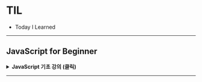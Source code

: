 # TIL
- Today I Learned
<hr>

## JavaScript for Beginner
<details>
<summary><b>JavaScript 기초 강의 (클릭)</b></summary>
<div markdown="1">

### 1강 - JavaScript 소개
<details>
<summary><b>1강 학습 자료 보기 (클릭)</b></summary>
<div markdown="1">

#### 1.1 JavaScript 개요
- JS 는 프로토타입 기반의 스크립트 언어로 객체지향 개념을 지원합니다.
- JS 는 다중패러다임 (Multi-paradigm) 언어로 객체지향, 절차지향 프로그래밍이 가능합니다.
- 하나의 웹 페이지는 HTML, CSS, JS 에 의해 표현되고 사용자와 상호 작용합니다.
- JS 는 타입에 대한 제약이 느슨한 타입 언어 (Loosely Typed Language) 입니다.

#### 1.2 JavaScript 활용
- JS 는 SPA (Single Page Application) 개발에 적용되는 다양한 프레임워크의 기반이 되는 언어입니다.
- 웹브라우저에서만 동작하던 JS 는 이제 Node.js 를 통해 서버 프로그래밍에도 활용되고 있습니다.
- JS 가 다양한 프레임워크와 라이브러리의 토대가 되는 만큼 기본적인 핵심개념과 사용에 대한 이해가 필요합니다.

#### 1.3 ECMAScript
- ECMAScript 는 JS 의 표준화를 위해 만들어진 스크립트 언어입니다.
- ECMAScript 의 상위 집합 (superset) 이 바로 JavaScript, JScript, ActionScript 입니다.
- ECMAScript 의 표준 재정은 매년 이루어지고 있으며 2015년 재정된 ES2015 버전에서 많은 변화가 이루어졌습니다.
- ES2015/ES6 의 주요 변화로는 Class, Module, Inheritance 등이 있습니다.

#### 1.4 개발환경 구성 (1/2)
- Visual Studio Cod 는 MS 사에서 개발한 코드 편집 도구입니다.
- 다음의 URL 을 통해 해당 사이트에서 개발 컴퓨터에 적합한 버전을 다운로드합니다.
  - https://code.visualstudio.com

#### 1.4 개발환경 구성 (2/2)
- JS 는 기본적으로 Web 기반의 언어로 개발되었습니다. 따라서, 실행범위가 Web Browser 로 국한되었습니다.
- Node.js 는 V8 엔진 기반의 JS 실행 환경을 제공합니다. 즉, Web Browser 이외의 환경에서도 JS 를 실행할 수 있습니다.
- 다음의 URL 을 통해 개발 환경에 맞는 Node.js 를 설치합니다.
  - https://node.js.org
</div>
</details>

### 2강 - Data Types (자료형), Operators (연산자)
<details>
<summary><b>2강 학습 자료 보기 (클릭)</b></summary>
<div markdown="1">

#### 2.1 JS Data Types
- JS 는 동적 타입 체계 (Dynamic Typed) 언어로 변수에 타입을 지정하지 않습니다.
- 동적 타입 체계는 변수에 할당되는 값의 타입에 따라 변수의 타입을 자동적으로 결정합니다.
- 이와 같은 동적 타입 체계의 장점은 프로그램의 유연성에 있지만 변수에 할당된 값을 읽어 사용하는 단계에서 문제가 발생할 여지를 가지고 있습니다.

#### 2.2 Variable[1/2] - let
- ES5 기준으로 변수의 선언은 var 키워드를 사용합니다. 이렇게 선언된 변수는 함수나 전역의 범위를 갖습니다.
- ES6 에는 let 을 이용한 변수 선언이 추가되었습니다.
- let 으로 선언한 변수는 해당 변수가 선언된 블록({}), 구문 또는 표현식 내에서만 유효합니다.
- let 변수는 전역 객체의 속성을 생성하지 않으며 Hoisting 이 적용되지 않습니다.
```js
// var scope
function testVar() {
    var n = 10;
    if (true) {
        var n = 20;
        console.log(n);  // 20
    }
    console.log(n);  // 20
}
```

```js
// let scope
function testLet() {
    let n = 10;
    if (true) {
        let n = 20;
        console.log(n);  // 20
    }
    console.log(n);  // 10
}
```

```js
// var hoisting
function hoistingVar() {
    console.log(text);  // undifined
    var text = "ES6";
    console.log(text);  // ES6
}
```

```js
// let hoisting
function hoistingVar() {
    console.log(text);
    // ReferenceError : text is not defined
    let text = "ES6";
    console.log(text);
}
```

#### 2.2 Variable[2/2] - const
- ES5 까지 상수는 변수명을 통해 구분할 수 있도록 하는 것이 일반적이었습니다. 하지만, 일반 변수와 같은 특성을 갖습니다.
- const 키워드는 ES6 부터 추가되었으며 상수 (사용자 정의 상수) 를 정의할 때 사용합니다.
- let 키워드처럼 블록 범위 (block-scope)를 가지며 선언과 동시에 초기화합니다.
```js
const PI = 3.141592;  // (O) 선언과 동시에 초기화

const PI;
PI = 3.141592;  // (X) Missing initializer in const declaration

const MY_MATH = {
    pi : 3.14
};

MY_MATH.pi = 3.141592;  // (O) 객체에 접근하여 element의 값 변경 가능

const MY_ARRAY = [];
MY_ARRAY.push("test");  // (O) 배열에 접근하여 추가 가능
MY_ARRAY = ["test"];    // (X) Uncaught TypeError: Assignment to constant variable
```

#### 2.3 Primitive Type[1/3]
- JS 의 데이터 원시타입 (Primitive Type) 은 모두 6가지 입니다.
- 숫자형 데이터 타입은 실수와 정수를 구분하지 않고 모든 숫자를 8 Byte 의 실수 형태로 처리합니다.
- 숫자 데이터 타입의 연산처리 시 실수 형태로 연산이 이루어지기 때문에 결과에 대한 오류가 발생할 수 있습니다.
- JS 는 숫자와 관련된 특별한 상수가 존재합니다.
  - NaN (Not a Number) : 계산식의 결과가 숫자가 아님을 나타내는 상수입니다.
  - Infinity : 무한대를 나타내는 상수이며 어떤 수를 0 으로 나누거나 Infinity 를 어떠한 수로 나눈 식의 결과를 나타냅니다.

```js
// 부동소수점 연산 오류
let x = 0.3 - 0.2;
let y = 0.2 - 0.1;

console.log(x == y);  // false
console.log(x);       // 0.99999999999999998
console.log(y);       // 0.1
```

```js
// Infinity, NaN
console.log(100 / 0);  // Infinity
console.log(Infinity / 100);  // Infinity

console.log(0 / 0);           // NaN
console.log(parseInt('1A'));  // 1
console.log(parseInt('A'));   // NaN
```

#### 2.3 Primitive Type[2/3]
- JS 의 문자열은 16비트의 Unicode 문자 체계를 사용합니다.
- 단일 문자를 표현하는 char 와 같은 타입은 제공하지 않으며, 'a' 와 같은 형태도 문자열로 표현합니다.
- 문자열 표현에 작은 따옴표 (', single quotes), 큰 따옴표(", double quotes) 모두 사용 가능하지만 혼용해서 사용하지는 않습니다.
```js
console.log("");
console.log('작은 따옴표로 문자열 나타내기');
console.log("3.14");
console.log('문자열 안에 포함된 "따옴표"는 이렇게...');
console.log('특수문자 사용하기 \n이 것은 두 번째 줄');
```

#### 2.3 Primitive Type[3/3]
- boolean 은 비교 연산의 결과 값으로, true 값 또는 false 값 중 하나를 가집니다.
- null 은 값이 없거나 비어있음을 뜻하고 undefined 는 값이 초기화되지 않았음 (정의되지 않음) 을 뜻합니다.
- null 과 undefined 는 의미가 비슷하지만 값을 할당하지 않은 변수는 undefined 가 할당되고 (시스템 레벨), 코드에서 명시적으로 값이 없음을 나타낼 때 (프로그램 레빌) 는 null 을 사용합니다.
- Symbol 타입은 변경 불가능한 원시타입의 값이며 ES6 부터 추가된 원시 타입입니다.
```js
// boolean, null, undefined
let undefinedVariable;
let nullValue = null;

let x = 10;
let y = 12;

console.log(x == y);             // false
console.log(undefinedVariable);  // undefined
console.log(nullValue);          // null
```

#### 2.4 Operators[1/4]
- JS 에서 기본적으로 제공하는 약속된 문자의 표현식을 연산자라고 합니다.
- 연산자에는 산술 연산자, 비교 연산자, 논리 연산자, 기타 연산자 등을 제공합니다.
- 표현 식에서 2개 이상의 연산자를 동시에 사용했을 경우 우선순위별로 표현식을 해석합니다.
- 괄호를 사용하여 우선순위를 조절할 수 있습니다.

#### 2.4 Operators[2/4]
- 연산자는 연산의 대상이 되는 연산의 대상이 되는 값에 따라서 동작이 결정됩니다.
- '+' 연산자는 대상의 값이 모두 숫자인 경우 산술 연산을 수행합니다.
- '+' 연산자는 대상 중에 문자열이 포함된 경우, 모든 연산 대상을 문자열로 변환하고 문자열을 붙입니다.
- 연산자는 종류에 따라 1항 연산자, 2항 연산자, 3항 연산자로 구분됩니다.

#### 2.4 Operators[3/4]
- a++ 와 a-- 는 각각 a = a + 1 과 a = a - 1 연산의 축약 형태로써 증감연산자라고 합니다.
- 증감연산자가 앞에 오면 연산을 먼저 실행하고, 뒤에 오면 해당 라인을 진행 후 연산을 실행합니다.
- ! 연산은 Not 의 의미로써 boolean 형의 값을 반대로 반환합니다.
- typeof 는 해당 변수의 타입을 반환합니다.
```js
let num1 = 10;
let num2 = 20;
let bool = true;

console.log("num1++ : ", + num1++);  // num1++ : 10
console.log("num1 : " + num1);       // num1 : 11
console.log("--num1 : " + --num1);   // --num1 : 10
console.log("!bool : " + !boot);     // !bool : false

console.log("typeof bool : " + typeof bool);  // typeof bool : boolean
console.log("typeof num1 : " + typeof num1);  // typeof num1 : number

console.log("num1 + num2 : " + (num1 + num2));  // num1 + num2 : 30
console.log("num1 - num2 : " + (num1 - num2));  // num1 - num2 : -10
console.log("num1 * num2 : " + (num1 * num2));  // num1 * num2 : 200
console.log("num1 / num2 : " + (num1 / num2));  // num1 / num2 : 0.5
```

#### 2.4 Operators[4/4]
- 논리값을 비교하여 참 (true) 과 거짓 (false) 을 판단할 수 있습니다.
- 비교연산자 ==, === 의 차이점은 자료형까지 비교하는지 아닌지의 여부입니다.
- 비교연산자 && 은 둘 중 하나라도 거짓 (false) 이며 false, || 는 둘 중 하나라도 참 (true) 이면 true 를 반환합니다.
- 3항 연산자의 ? 앞 비교 값이 참 (true) 이면 : 앞의 값을 반환하고, 거짓 (false) 이면 : 뒤에 값을 반환합니다.
```js
let num = 10;
let str = "10";

console.log("num == str : " + (num == str));        // num == str : true
console.log("num === str : " + (num === str));      // num == str : false

str = "20";

console.log("num != str : " + num != str);          // num != str : true 
console.log("num !== str : " + num1 !== str);       // num !== str : false 

console.log("true && true : " + (true && true));    // true && true :  true
console.log("true && false : " + (true && false));  // true && false : false
console.log("true || true : " + (true || true));    // true || true : true
console.log("true || false : " + (true || false));  // true || false : true

console.log("num > num ? 'true' : 'false' -> " + num > num ? 'true' : 'false');  // num > num ? 'true' : 'false' -> false
```
</div>
</details>

### 3강 - Functions (함수)
<details>
<summary><b>3강 학습 자료 보기 (클릭)</b></summary>
<div markdown="1">

#### 3.1 함수 - 개요
- JS 에서 함수는 독립된 목적의 작업을 수행하기 위한 코드의 블록입니다.
- 함수는 각각의 기능을 가지며 JS 의 함수는 코드의 집합을 나타내는 자료형이며 객체입니다.
- JS 의 함수는 일급 (First-Class) 객체이며 변수에 담거나, 전달인자와 반환값으로 전달할 수 있습니다.
- 함수의 정의에는 함수명, 매개변수(Parameter), 실행 구문, 반환 결과가 있다면 반환 구문이 필요합니다

#### 3.2 함수의 선언과 호출[1/2]
- 함수 정의 방법은 함수 선언문, 함수 표현식, Function 생성자(Constructor) 함수 세가지 방식이 있습니다.
- 특정 객체의 내부에서 선언되는 함수는 해당 객체를 통해서 호출하며 메소드라는 이름을 갖습니다.
- 일반적으로 함수의 정의는 표현식에 의한 정의가 권장되며 이는 함수 선언문 방식의 선언은 함수의 호이스팅이 적용되기 때문입니다.
```js
// 함수 선언문
function 함수이름(매개변수1, 매개변수2, ... , 매개변수n) {
    // 함수 내용
}
```

```js
// 함수 표현식
let 함수이름 = function (매개변수1, 매개변수2, ... , 매개변수n) {
    // 함수 내용
}
```

```js
// Function 생성자 함수
let 함수이름 = new Function("매개변수1", "매개변수2", ... , "매개변수n", "함수내용");
```

```js
// 함수 호출
함수이름(매개변수1, 매개변수2, ... , 매개변수n);
```

#### 3.2 함수의 선언과 호출[2/2]
- 다음은 함수의 간단한 예제입니다.
- 1부터 매개변수 number 까지의 합을 구하는 예제입니다.
- 각각 함수 선언문, 함수 표현식 선언과 Function 생성자 함수 호출입니다.
- 선언 방식은 달라도 함수 호출 방식은 동일합니다.
```js
// 함수 선언문
function func1(n) {
    let sum = 0;
    
    for (let number = 1; number <= n; number ++) {
        sum += number;
    }
    console.log(sum);
}

// 함수 호출
func1(10);
```

```js
// 함수 표현식
let func2 = function (n) {
  let sum = 0;

  for (let number = 1; number <= n; number ++) {
    sum += number;
  }
  console.log(sum);
}

// 함수 호출
func2(10);
```

```js
// Function 생성자 함수
var func3 = new Function("n",
        "var sum = 0;" +
        "for (var number = 1; number <= n; number++) {" +
        " sum += number; " + 
        "} " +
        "console.log(sum);" );

// 함수 호출
func3(10)
```

#### 3.3 함수의 매개변수[1/2]
- 함수의 정의 부분에 외부로부터 전달받을 변수를 매개변수 (Parameter) 라고 합니다.
- 함수를 호출할 때 전달하는 값을 전달인자 (Argument) 라고 합니다.
- JS 에서 함수 정의 시 매개변수에 대한 형식은 명시하지 않습니다.
- 함수를 호출할 때, 정의된 매개변수와 전달인자의 개수가 일치하지 않더라도 호출이 가능합니다.
```js
function sum (x, y, z) {
    let result = x + y + z;
    return result;
}

console.log(sum(10));          // NaN
console.log(sum(10, 20));      // NaN
console.log(sum(10, 20, 30));  // 60
```

```js
function sum (x, y, z) {
    let result = 0;
    for (let i = 0; i < arguments.length; i++) {
        result += arguments[i];
    }
    
    return result;
}

console.log(sum(10));          // 10
console.log(sum(10, 20));      // 30
console.log(sum(10, 20, 30));  // 60
```

#### 3.3 함수의 매개변수[2/2] - default pararmetr, rest parameter
- 함수의 매개변수에 기본값 (default value) 을 지정할 수 있으며 이를 디폴트 매개변수 (default parameter) 라고 합니다.
- 함수 호출 시 전달인자가 생략되면 디폴트 매개변수에 지정된 값이 사용됩니다.
- 나머지 매개변수 (rest parameter) 는 ES6 부터 적용되었으며 임의의 수를 갖는 매개변수를 선언할 수 있습니다.
- 나머지 매개변수는 배열 형태로 사용하며 반드시 매개변수 목록 마지막에 선언해야 합니다.
```js
function sum (x, y = 0, z = 0) {
    return x + y + z;
}

console.log(sum(10));          // 10
console.log(sum(10, 20));      // 30
console.log(sum(10, 20, 30));  // 60
```
```js
function minus (totalValue, ...minusValues) {
    for(let value of minusValues) {
        totalValue -= value;
    }
    
    return totalValue;
}

console.log(sum(100, 10));          // 90
console.log(sum(100, 10, 10));      // 80
console.log(sum(100, 10, 10, 10));  // 70
```

#### 3.4 Arrow Function
- function 키워드 대신 화살표 (=>) 를 사용해 함수를 선언하는 방식입니다.
- 함수의 몸체 (body) 가 한줄 구문으로 이루어졌을 경우 중괄호 ({}) 를 생략 가능하며 암묵적으로 return 을 수행합니다.
- 화살표는 익명함수로 생성자 역할로 사용할 수 없으며, 메소드로 사용하지 않습니다.
- 나머지 매개변수 (rest parameter), 기본 매개변수 (default parameter), 구조 분해(destructuring) 을 지원합니다.
```js
// ES5
var arr = [1, 2, 3].map(function (x) {return x * x; });

// ES6
const arr = [1, 2, 3].map(x => x * x);

let func = x => x * x;
let func = (x, y) => {return x + y};
let PI = () => 3.141592653589793;
let Foo = new Foo();  // Uncaught TypeError: Foo is not a constuctor.

(param1, param2, ...rest) => { statements }
(param1 = defaultValue1, param2, ..., paramN = defaultValueN) => { statements }
let func = ([a, b] = [1, 2], {x: c} = {x:a +b}) => a + b + c;
```

#### (참고) 함수 활용 실습
- Node, NPM 설치
> Node 버전 확인 커맨드 : `node -v`  
> npm 버전 확인 커맨드 : `npm -v`
- readline-sync 모듈 설치
> 모듈 설치 커맨드 : `npm install readline-sync`
- JS 파일 실행
> 파일이 위치한 디렉토리로 이동 -> 실행 커맨드 : node {파일명}.js  
> ES6 모듈 사용방법에 따라 JS 파일의 확장자를 js -> mjs 로 변경  
> -> 실행 커맨드 : `node --experimental-json-modules Calculator.mjs`

#### 3.5 Modules
- ES6 에 정의된 API 이기 때문에 Babel 같은 트랜스파일러 (transpiler) 와 함께 사용합니다.
- 모듈의 형태는 Named Module, Default Module 2가지가 있습니다.
- 모듈의 선언은 export 키워드를 이용하며 변수, 함수, 클래스 모두 export 할 수 있습니다.
- 모듈의 사용은 import 키워드를 이용합니다.
```js
function getJSON(url, callback) {
    let xhr = new XMLHttpRequest();
    xkr.onload = function () {
        callback(this.responseText);
    };
    xhr.open("GET", url, true);
    xhr.send();
}

export function getUsefulContents(url, callback) {
    getJSON(url, data => callback(JSON.parse(data)));
}
```

```js
import { getUsefulContens } from file.js;
getUsefulContens("https://www.example.com", data => {
    doSomethingUseful(data);
});
```

</div>
</details>

### 4강 - Array (배열)
<details>
<summary><b>4강 학습 자료 보기 (클릭)</b></summary>

#### 4.1 배열 (Array) 개요
- JS 에서 배열 (Array) 은 유사한 의미를 갖는 데이터들을 모아서 관리할 수 있는 리스트 형태의 데이터 집합입니다.
- JS 의 배열은 갤이가 고정되어 있지 않으며 데이터의 추가나 삭제를 통해 크기를 변경할 수 있습니다.
- 배열은 인덱스 (Index) 를 통해 데이터를 관리하며 하나의 배열 변수를 이용해 다수의 값을 관리합니다.
- 배열의 요소는 일반 변수와 마찬가지로 저장되는 값에 의해 데이터 타입이 결정됩니다.
```js
let numbers = [10, 6, 9, 11, 20];
// let numbers = new Array(10, 6, 9, 11, 20);

console.log(numbers);  // [10, 6, 9, 11, 20]

for (let i = 0; i < numbers.length; i++) {
  console.log(`Index[${i}] : ${numbers[i]}`);
}

for(let number of numbers) {
  console.log(`value : ${number}`);
}

```

#### 4.2 배열의 활용
- JS 에서 배열은 객체이며 다양한 메서드를 제공합니다.
- 배열의 다양한 내장 메서드를 활용하면 배열 요소의 추가, 삭제, 순회 등과 같은 기능을 손쉽게 구현할 수 있습니다.
- 배열 요소에 대한 순회는 반복문을 사용하거나 배열 객체의 map(), filter(), find() 등과 같은 내장 메서드를 이용해 다양한 방식으로 순회 가능합니다.
```js
let numbers = [10, 6, 9, 11, 20];

numbers.push(55);  // 마지막 요소 추가
console.log(numbers);  // [10, 6, 9, 11, 20, 55]
numbers.pop();  // 마지막 요소 제거
console.log(numbers);  // [10, 6, 9, 11, 20]

numbers.unshift(-55);  // 첫 번째 요소 추가
console.log(numbers);  // [-55, 10, 6, 9, 11, 20]
numbers.shift(); // 첫 번째 요소 제거
console.log(numbers);  // [10, 6, 9, 11, 20]
```

```js
let numbers = [10, 6, 9, 11, 20];

for (let i = 0; i < numbers.length; i++) {
  console.log(`number : ${numbers[i]}`);
}

numbers.map(number => console.log(`number : ${number}`));  // 순회
let evenNumbers = numbers.filter(number => number % 2 === 0);  // 필터
evenNumbers.map(number => console.log(`number : ${number}`));  // 필터 결과
```
#### 4강 실습
- https://github.com/namoosori/javasciprt_basic/tree/master/source_template/calculator-template 에서 `calculator-template` 세팅
> - `npm install`

<div markdown="1">

</div>
</details>

### 5강 - Object, Class 의 이해
<details>
<summary><b>5강 학습 자료 보기 (클릭)</b></summary>
<div markdown="1">

#### 5.1 Object [1/4] - 개요
- 객체는 이름과 값으로 구성된 프로퍼티의 집합입니다.
- 문자열, 숫자, boolean, null, undefined 을 제외한 모든 값은 객체입니다.
- 전역 객체를 제외한 JS 객체는 프로퍼티를 동적으로 추가하거나 삭제할 수 있습니다.
- JS 객체는 프로토타입 (prototype) 이라는 특별한 프로퍼티를 포함합니다.

#### 5.1 Object [2/4] - 속성 조회
- 객체는 마침표(.)를 사용하거나 대괄호([])를 사용해서 속성 값에 접근합니다.
- 객체에 없는 속성에 접근하면 undefined 를 반환합니다.
- 객체 속성 값을 조회할 때 || 연산자를 사용하는 방법도 많이 사용합니다.
  - 예시) `let middle = stooge[`middle-name`] || `none`;`
```js
// 객체 리터럴
let employee = {};
let employee = {
  "first-name" : "Jobs",
  "last-name" : "Steve",
  "coompay" : "Apple"
};

// 객체 속성에 접근하는 두 가지 방법
console.log(employee.coompay);  // 1. Dot 표기법
console.log(employee["coompay"]);  // 2. [] 표기법

// 다음과 같이 속성명에 연산자가 포함된 경우, []표기법으로만 접근 가능
console.log(employee["first-name"]);
console.log(employee["last-name"]);
```

#### 5.1 Object [3/4] - 속성 변경
- 속성 값을 변경할 때는 마침표(.)나 대괄호([])를 사용합니다.
  - 예시) `flight['airline'] = 'sunder';`
  - 예시) `flight.airline = 'sunder';`
- 객체에 값을 할당하는 속성이 없을 경우, 그 속성이 추가됩니다.
  - 예시) `flight['nickname'] = 'super-phenex'`

#### 5.1 Object [4/4]

#### 5.2 ECMAScript 6

#### 5.3 Class
- ES5 까지는 성성자 함수와 프로토타입을 통해 클래스 형태를 구현하였으니 ES6 에서는 class 키워드를 통해 클래스를 정의합니다.
- 함수와 동일하게 클래스 선언과 클래스 표현으로 클래스를 정의할 수 있으며 함수와 달리 호이스팅 되지 않습니다.
- 믹스인 (mixin) 스타일의 상속을 쉽게 정의할 수 있습니다.
- 프로토타입 (prototype) 을 사용하지 않고 직관적으로 부모 클래스의 생성자와 메서드에 접근할 수 있습니다.
```js
// ES5
function Job(name) {
    this.name = name;
}

Job.prototype.work = function () {
  console.log(this.name + '일을 합니다.');
}

function Developer() {
    Job.call(this, '프로그래머');
}

Developer.prototype = Object.create(Job.prototype);
Developer.prototype.constructor = Developer;
Developer.prototype.coding = function () {
    console.log('코딩을 합니다.')
}
```

```js
// ES6
class Job {
    constructor (name) { this.name = name; }
    work () {
      console.log(this.name + ' 일을 합니다.');
    }
}

class Developer extends Job {
    constructor () { super("프로그래머"); }
    coding () {
      console.log('코딩을 합니다.'); }
}

var itJob = new Developer();
itJob.work();    // 프로그래머 일을 합니다.
itJob.coding();  // 코딩을 합니다.

console.log(itJob instanceof Developer);  // true
console.log(itJob instanceof Job);        // true
```

</div>
</details>

### 6강 - TravelClub 구현 실습
<details>
<summary><b>6강 학습 자료 보기 (클릭)</b></summary>
<div markdown="1">

</div>
</details>


</div>
</details>

<hr>